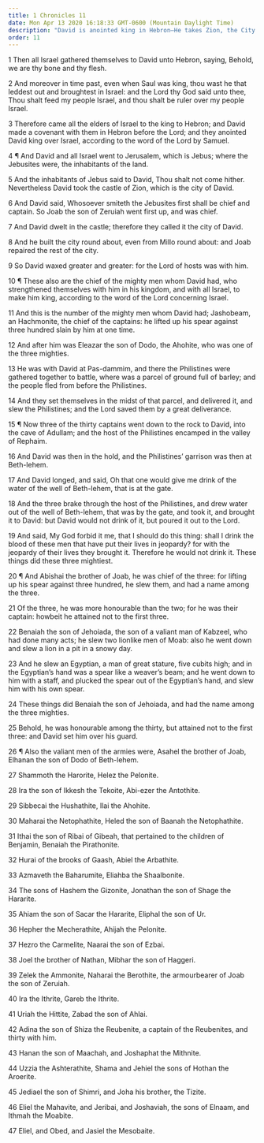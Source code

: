 ```yaml
---
title: 1 Chronicles 11
date: Mon Apr 13 2020 16:18:33 GMT-0600 (Mountain Daylight Time)
description: "David is anointed king in Hebron—He takes Zion, the City of David—His valiant warriors are named and their deeds recounted."
order: 11
---
```


1 Then all Israel gathered themselves to David unto Hebron, saying, Behold, we are thy bone and thy flesh.

2 And moreover in time past, even when Saul was king, thou wast he that leddest out and broughtest in Israel: and the Lord thy God said unto thee, Thou shalt feed my people Israel, and thou shalt be ruler over my people Israel.

3 Therefore came all the elders of Israel to the king to Hebron; and David made a covenant with them in Hebron before the Lord; and they anointed David king over Israel, according to the word of the Lord by Samuel.

4 ¶ And David and all Israel went to Jerusalem, which is Jebus; where the Jebusites were, the inhabitants of the land.

5 And the inhabitants of Jebus said to David, Thou shalt not come hither. Nevertheless David took the castle of Zion, which is the city of David.

6 And David said, Whosoever smiteth the Jebusites first shall be chief and captain. So Joab the son of Zeruiah went first up, and was chief.

7 And David dwelt in the castle; therefore they called it the city of David.

8 And he built the city round about, even from Millo round about: and Joab repaired the rest of the city.

9 So David waxed greater and greater: for the Lord of hosts was with him.

10 ¶ These also are the chief of the mighty men whom David had, who strengthened themselves with him in his kingdom, and with all Israel, to make him king, according to the word of the Lord concerning Israel.

11 And this is the number of the mighty men whom David had; Jashobeam, an Hachmonite, the chief of the captains: he lifted up his spear against three hundred slain by him at one time.

12 And after him was Eleazar the son of Dodo, the Ahohite, who was one of the three mighties.

13 He was with David at Pas-dammim, and there the Philistines were gathered together to battle, where was a parcel of ground full of barley; and the people fled from before the Philistines.

14 And they set themselves in the midst of that parcel, and delivered it, and slew the Philistines; and the Lord saved them by a great deliverance.

15 ¶ Now three of the thirty captains went down to the rock to David, into the cave of Adullam; and the host of the Philistines encamped in the valley of Rephaim.

16 And David was then in the hold, and the Philistines’ garrison was then at Beth-lehem.

17 And David longed, and said, Oh that one would give me drink of the water of the well of Beth-lehem, that is at the gate.

18 And the three brake through the host of the Philistines, and drew water out of the well of Beth-lehem, that was by the gate, and took it, and brought it to David: but David would not drink of it, but poured it out to the Lord.

19 And said, My God forbid it me, that I should do this thing: shall I drink the blood of these men that have put their lives in jeopardy? for with the jeopardy of their lives they brought it. Therefore he would not drink it. These things did these three mightiest.

20 ¶ And Abishai the brother of Joab, he was chief of the three: for lifting up his spear against three hundred, he slew them, and had a name among the three.

21 Of the three, he was more honourable than the two; for he was their captain: howbeit he attained not to the first three.

22 Benaiah the son of Jehoiada, the son of a valiant man of Kabzeel, who had done many acts; he slew two lionlike men of Moab: also he went down and slew a lion in a pit in a snowy day.

23 And he slew an Egyptian, a man of great stature, five cubits high; and in the Egyptian’s hand was a spear like a weaver’s beam; and he went down to him with a staff, and plucked the spear out of the Egyptian’s hand, and slew him with his own spear.

24 These things did Benaiah the son of Jehoiada, and had the name among the three mighties.

25 Behold, he was honourable among the thirty, but attained not to the first three: and David set him over his guard.

26 ¶ Also the valiant men of the armies were, Asahel the brother of Joab, Elhanan the son of Dodo of Beth-lehem.

27 Shammoth the Harorite, Helez the Pelonite.

28 Ira the son of Ikkesh the Tekoite, Abi-ezer the Antothite.

29 Sibbecai the Hushathite, Ilai the Ahohite.

30 Maharai the Netophathite, Heled the son of Baanah the Netophathite.

31 Ithai the son of Ribai of Gibeah, that pertained to the children of Benjamin, Benaiah the Pirathonite.

32 Hurai of the brooks of Gaash, Abiel the Arbathite.

33 Azmaveth the Baharumite, Eliahba the Shaalbonite.

34 The sons of Hashem the Gizonite, Jonathan the son of Shage the Hararite.

35 Ahiam the son of Sacar the Hararite, Eliphal the son of Ur.

36 Hepher the Mecherathite, Ahijah the Pelonite.

37 Hezro the Carmelite, Naarai the son of Ezbai.

38 Joel the brother of Nathan, Mibhar the son of Haggeri.

39 Zelek the Ammonite, Naharai the Berothite, the armourbearer of Joab the son of Zeruiah.

40 Ira the Ithrite, Gareb the Ithrite.

41 Uriah the Hittite, Zabad the son of Ahlai.

42 Adina the son of Shiza the Reubenite, a captain of the Reubenites, and thirty with him.

43 Hanan the son of Maachah, and Joshaphat the Mithnite.

44 Uzzia the Ashterathite, Shama and Jehiel the sons of Hothan the Aroerite.

45 Jediael the son of Shimri, and Joha his brother, the Tizite.

46 Eliel the Mahavite, and Jeribai, and Joshaviah, the sons of Elnaam, and Ithmah the Moabite.

47 Eliel, and Obed, and Jasiel the Mesobaite.
